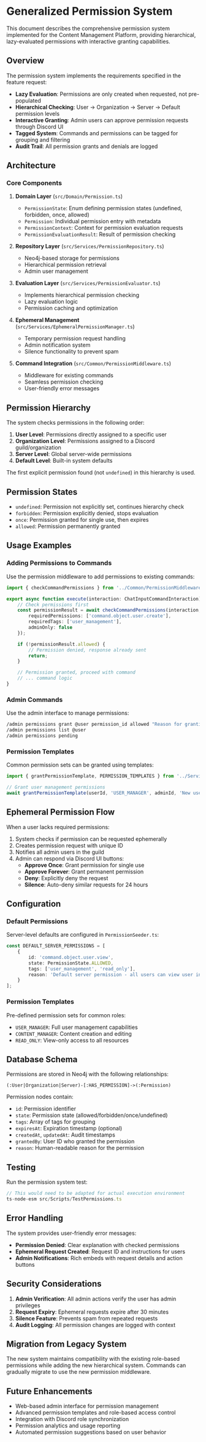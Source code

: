 # Generalized Permission System

This document describes the comprehensive permission system implemented for the Content Management Platform, providing hierarchical, lazy-evaluated permissions with interactive granting capabilities.

## Overview

The permission system implements the requirements specified in the feature request:

- **Lazy Evaluation**: Permissions are only created when requested, not pre-populated
- **Hierarchical Checking**: User → Organization → Server → Default permission levels
- **Interactive Granting**: Admin users can approve permission requests through Discord UI
- **Tagged System**: Commands and permissions can be tagged for grouping and filtering
- **Audit Trail**: All permission grants and denials are logged

## Architecture

### Core Components

1. **Domain Layer** (`src/Domain/Permission.ts`)
   - `PermissionState`: Enum defining permission states (undefined, forbidden, once, allowed)
   - `Permission`: Individual permission entry with metadata
   - `PermissionContext`: Context for permission evaluation requests
   - `PermissionEvaluationResult`: Result of permission checking

2. **Repository Layer** (`src/Services/PermissionRepository.ts`)
   - Neo4j-based storage for permissions
   - Hierarchical permission retrieval
   - Admin user management

3. **Evaluation Layer** (`src/Services/PermissionEvaluator.ts`)
   - Implements hierarchical permission checking
   - Lazy evaluation logic
   - Permission caching and optimization

4. **Ephemeral Management** (`src/Services/EphemeralPermissionManager.ts`)
   - Temporary permission request handling
   - Admin notification system
   - Silence functionality to prevent spam

5. **Command Integration** (`src/Common/PermissionMiddleware.ts`)
   - Middleware for existing commands
   - Seamless permission checking
   - User-friendly error messages

## Permission Hierarchy

The system checks permissions in the following order:

1. **User Level**: Permissions directly assigned to a specific user
2. **Organization Level**: Permissions assigned to a Discord guild/organization
3. **Server Level**: Global server-wide permissions
4. **Default Level**: Built-in system defaults

The first explicit permission found (not `undefined`) in this hierarchy is used.

## Permission States

- `undefined`: Permission not explicitly set, continues hierarchy check
- `forbidden`: Permission explicitly denied, stops evaluation
- `once`: Permission granted for single use, then expires
- `allowed`: Permission permanently granted

## Usage Examples

### Adding Permissions to Commands

Use the permission middleware to add permissions to existing commands:

```typescript
import { checkCommandPermissions } from '../Common/PermissionMiddleware.js';

export async function execute(interaction: ChatInputCommandInteraction) {
    // Check permissions first
    const permissionResult = await checkCommandPermissions(interaction, {
        requiredPermissions: ['command.object.user.create'],
        requiredTags: ['user_management'],
        adminOnly: false
    });

    if (!permissionResult.allowed) {
        // Permission denied, response already sent
        return;
    }

    // Permission granted, proceed with command
    // ... command logic
}
```

### Admin Commands

Use the admin interface to manage permissions:

```bash
/admin permissions grant @user permission_id allowed "Reason for granting"
/admin permissions list @user
/admin permissions pending
```

### Permission Templates

Common permission sets can be granted using templates:

```typescript
import { grantPermissionTemplate, PERMISSION_TEMPLATES } from '../Services/PermissionSeeder.js';

// Grant user management permissions
await grantPermissionTemplate(userId, 'USER_MANAGER', adminId, 'New user manager role');
```

## Ephemeral Permission Flow

When a user lacks required permissions:

1. System checks if permission can be requested ephemerally
2. Creates permission request with unique ID
3. Notifies all admin users in the guild
4. Admin can respond via Discord UI buttons:
   - **Approve Once**: Grant permission for single use
   - **Approve Forever**: Grant permanent permission
   - **Deny**: Explicitly deny the request
   - **Silence**: Auto-deny similar requests for 24 hours

## Configuration

### Default Permissions

Server-level defaults are configured in `PermissionSeeder.ts`:

```typescript
const DEFAULT_SERVER_PERMISSIONS = [
    {
        id: 'command.object.user.view',
        state: PermissionState.ALLOWED,
        tags: ['user_management', 'read_only'],
        reason: 'Default server permission - all users can view user information'
    }
];
```

### Permission Templates

Pre-defined permission sets for common roles:

- `USER_MANAGER`: Full user management capabilities
- `CONTENT_MANAGER`: Content creation and editing
- `READ_ONLY`: View-only access to all resources

## Database Schema

Permissions are stored in Neo4j with the following relationships:

```cypher
(:User|Organization|Server)-[:HAS_PERMISSION]->(:Permission)
```

Permission nodes contain:
- `id`: Permission identifier
- `state`: Permission state (allowed/forbidden/once/undefined)
- `tags`: Array of tags for grouping
- `expiresAt`: Expiration timestamp (optional)
- `createdAt`, `updatedAt`: Audit timestamps
- `grantedBy`: User ID who granted the permission
- `reason`: Human-readable reason for the permission

## Testing

Run the permission system test:

```typescript
// This would need to be adapted for actual execution environment
ts-node-esm src/Scripts/TestPermissions.ts
```

## Error Handling

The system provides user-friendly error messages:

- **Permission Denied**: Clear explanation with checked permissions
- **Ephemeral Request Created**: Request ID and instructions for users
- **Admin Notifications**: Rich embeds with request details and action buttons

## Security Considerations

1. **Admin Verification**: All admin actions verify the user has admin privileges
2. **Request Expiry**: Ephemeral requests expire after 30 minutes
3. **Silence Feature**: Prevents spam from repeated requests
4. **Audit Logging**: All permission changes are logged with context

## Migration from Legacy System

The new system maintains compatibility with the existing role-based permissions while adding the new hierarchical system. Commands can gradually migrate to use the new permission middleware.

## Future Enhancements

- Web-based admin interface for permission management
- Advanced permission templates and role-based access control
- Integration with Discord role synchronization
- Permission analytics and usage reporting
- Automated permission suggestions based on user behavior
